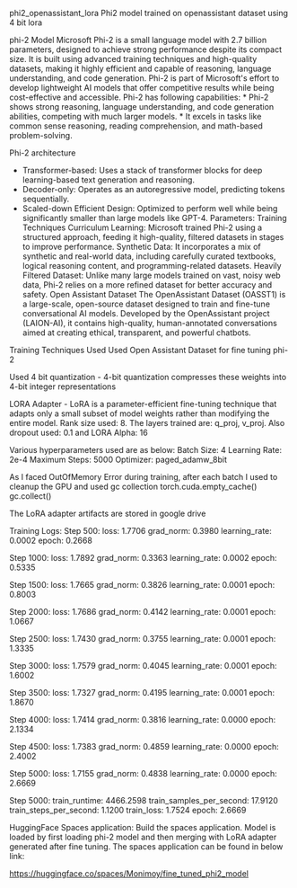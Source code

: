 phi2_openassistant_lora
Phi2 model trained on openassistant dataset using 4 bit lora

phi-2 Model
Microsoft Phi-2 is a small language model with 2.7 billion parameters, designed to achieve strong performance despite its compact size. It is built using advanced training techniques and high-quality datasets, making it highly efficient and capable of reasoning, language understanding, and code generation. Phi-2 is part of Microsoft's effort to develop lightweight AI models that offer competitive results while being cost-effective and accessible. Phi-2 has following capabilities: * Phi-2 shows strong reasoning, language understanding, and code generation abilities, competing with much larger models. * It excels in tasks like common sense reasoning, reading comprehension, and math-based problem-solving.

Phi-2 architecture
* Transformer-based: Uses a stack of transformer blocks for deep learning-based text generation and reasoning.
* Decoder-only: Operates as an autoregressive model, predicting tokens sequentially.
* Scaled-down Efficient Design: Optimized to perform well while being significantly smaller than large models like GPT-4.
Parameters:
Training Techniques
Curriculum Learning: Microsoft trained Phi-2 using a structured approach, feeding it high-quality, filtered datasets in stages to improve performance.
Synthetic Data: It incorporates a mix of synthetic and real-world data, including carefully curated textbooks, logical reasoning content, and programming-related datasets.
Heavily Filtered Dataset: Unlike many large models trained on vast, noisy web data, Phi-2 relies on a more refined dataset for better accuracy and safety.
Open Assistant Dataset
The OpenAssistant Dataset (OASST1) is a large-scale, open-source dataset designed to train and fine-tune conversational AI models. Developed by the OpenAssistant project (LAION-AI), it contains high-quality, human-annotated conversations aimed at creating ethical, transparent, and powerful chatbots.

Training Techniques Used
Used Open Assistant Dataset for fine tuning phi-2

Used 4 bit quantization - 4-bit quantization compresses these weights into 4-bit integer representations

LORA Adapter - LoRA is a parameter-efficient fine-tuning technique that adapts only a small subset of model weights rather than modifying the entire model. Rank size used: 8. The layers trained are: q_proj, v_proj. Also dropout used: 0.1 and LORA Alpha: 16

Various hyperparameters used are as below: Batch Size: 4 Learning Rate: 2e-4 Maximum Steps: 5000 Optimizer: paged_adamw_8bit

As I faced OutOfMemory Error during training, after each batch I used to cleanup the GPU and used gc collection torch.cuda.empty_cache() gc.collect()

The LoRA adapter artifacts are stored in google drive

Training Logs:
Step 500: loss: 1.7706 grad_norm: 0.3980 learning_rate: 0.0002 epoch: 0.2668

Step 1000: loss: 1.7892 grad_norm: 0.3363 learning_rate: 0.0002 epoch: 0.5335

Step 1500: loss: 1.7665 grad_norm: 0.3826 learning_rate: 0.0001 epoch: 0.8003

Step 2000: loss: 1.7686 grad_norm: 0.4142 learning_rate: 0.0001 epoch: 1.0667

Step 2500: loss: 1.7430 grad_norm: 0.3755 learning_rate: 0.0001 epoch: 1.3335

Step 3000: loss: 1.7579 grad_norm: 0.4045 learning_rate: 0.0001 epoch: 1.6002

Step 3500: loss: 1.7327 grad_norm: 0.4195 learning_rate: 0.0001 epoch: 1.8670

Step 4000: loss: 1.7414 grad_norm: 0.3816 learning_rate: 0.0000 epoch: 2.1334

Step 4500: loss: 1.7383 grad_norm: 0.4859 learning_rate: 0.0000 epoch: 2.4002

Step 5000: loss: 1.7155 grad_norm: 0.4838 learning_rate: 0.0000 epoch: 2.6669

Step 5000: train_runtime: 4466.2598 train_samples_per_second: 17.9120 train_steps_per_second: 1.1200 train_loss: 1.7524 epoch: 2.6669

HuggingFace Spaces application:
Build the spaces application. Model is loaded by first loading phi-2 model and then merging with LoRA adapter generated after fine tuning. The spaces application can be found in below link:

https://huggingface.co/spaces/Monimoy/fine_tuned_phi2_model
